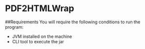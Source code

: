 # PDF2HTMLWrap

##Requirements
You will require the following conditions to run the program:
- JVM installed on the machine
- CLI tool to execute the jar